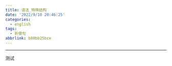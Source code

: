 ```yaml
---
title: 语法_特殊结构
date: '2022/9/10 20:46:25'
categories:
  - english
tags:
  - 祈使句
abbrlink: b80bb25bce
---
```


---








测试
